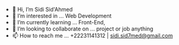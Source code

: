 - 👋 Hi, I’m Sidi Sid'Ahmed
- 👀 I’m interested in ... Web Development
- 🌱 I’m currently learning ... Front-End, 
- 💞️ I’m looking to collaborate on ... project or job anything
- 📫 How to reach me ... +22231141312 | sidi.sid7med@gmail.com

<!---
sidisid7med/sidisid7med is a ✨ special ✨ repository because its `README.md` (this file) appears on your GitHub profile.
You can click the Preview link to take a look at your changes.
--->
